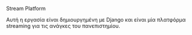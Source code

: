 Stream Platform

Αυτή η εργασία είναι δημιουργημένη με Django και είναι μία πλατφόρμα streaming για τις ανάγκες του πανεπιστημίου.
